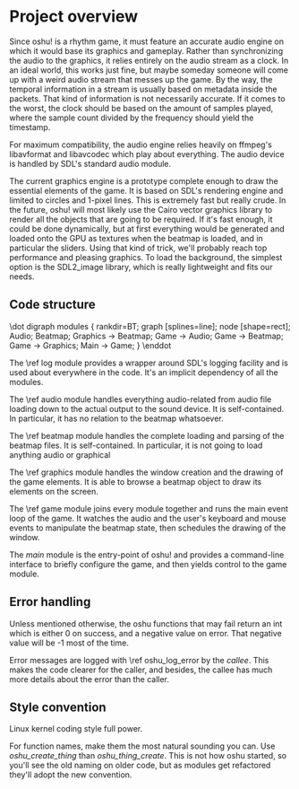 Project overview
================

Since oshu! is a rhythm game, it must feature an accurate audio engine on which
it would base its graphics and gameplay. Rather than synchronizing the audio to
the graphics, it relies entirely on the audio stream as a clock. In an ideal
world, this works just fine, but maybe someday someone will come up with a
weird audio stream that messes up the game. By the way, the temporal
information in a stream is usually based on metadata inside the packets. That
kind of information is not necessarily accurate. If it comes to the worst, the
clock should be based on the amount of samples played, where the sample count
divided by the frequency should yield the timestamp.

For maximum compatibility, the audio engine relies heavily on ffmpeg's
libavformat and libavcodec which play about everything. The audio device is
handled by SDL's standard audio module.

The current graphics engine is a prototype complete enough to draw the
essential elements of the game. It is based on SDL's rendering engine and
limited to circles and 1-pixel lines. This is extremely fast but really crude.
In the future, oshu! will most likely use the Cairo vector graphics library to
render all the objects that are going to be required. If it's fast enough, it
could be done dynamically, but at first everything would be generated and
loaded onto the GPU as textures when the beatmap is loaded, and in particular
the sliders. Using that kind of trick, we'll probably reach top performance and
pleasing graphics. To load the background, the simplest option is the
SDL2_image library, which is really lightweight and fits our needs.


Code structure
--------------

\dot
digraph modules {
	rankdir=BT;
	graph [splines=line];
	node [shape=rect];
	Audio;
	Beatmap;
	Graphics -> Beatmap;
	Game -> Audio;
	Game -> Beatmap;
	Game -> Graphics;
	Main -> Game;
}
\enddot

The \ref log module provides a wrapper around SDL's logging facility and is
used about everywhere in the code. It's an implicit dependency of all the
modules.

The \ref audio module handles everything audio-related from audio file loading
down to the actual output to the sound device. It is self-contained. In
particular, it has no relation to the beatmap whatsoever.

The \ref beatmap module handles the complete loading and parsing of the beatmap
files. It is self-contained. In particular, it is not going to load anything
audio or graphical

The \ref graphics module handles the window creation and the drawing of the
game elements. It is able to browse a beatmap object to draw its elements on
the screen.

The \ref game module joins every module together and runs the main event loop
of the game. It watches the audio and the user's keyboard and mouse events to
manipulate the beatmap state, then schedules the drawing of the window.

The *main* module is the entry-point of oshu! and provides a command-line
interface to briefly configure the game, and then yields control to the game
module.


Error handling
--------------

Unless mentioned otherwise, the oshu functions that may fail return an int
which is either 0 on success, and a negative value on error. That negative
value will be -1 most of the time.

Error messages are logged with \ref oshu_log_error by the *callee*. This makes
the code clearer for the caller, and besides, the callee has much more details
about the error than the caller.


Style convention
----------------

Linux kernel coding style full power.

For function names, make them the most natural sounding you can. Use
*oshu_create_thing* than *oshu_thing_create*. This is not how oshu started, so
you'll see the old naming on older code, but as modules get refactored they'll
adopt the new convention.
